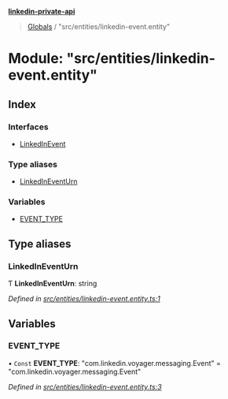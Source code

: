 **[linkedin-private-api](../README.md)**

> [Globals](../globals.md) / "src/entities/linkedin-event.entity"

# Module: "src/entities/linkedin-event.entity"

## Index

### Interfaces

* [LinkedInEvent](../interfaces/_src_entities_linkedin_event_entity_.linkedinevent.md)

### Type aliases

* [LinkedInEventUrn](_src_entities_linkedin_event_entity_.md#linkedineventurn)

### Variables

* [EVENT\_TYPE](_src_entities_linkedin_event_entity_.md#event_type)

## Type aliases

### LinkedInEventUrn

Ƭ  **LinkedInEventUrn**: string

*Defined in [src/entities/linkedin-event.entity.ts:1](https://github.com/stpoa/linkedin-private-api/blob/2f83b91/src/entities/linkedin-event.entity.ts#L1)*

## Variables

### EVENT\_TYPE

• `Const` **EVENT\_TYPE**: \"com.linkedin.voyager.messaging.Event\" = "com.linkedin.voyager.messaging.Event"

*Defined in [src/entities/linkedin-event.entity.ts:3](https://github.com/stpoa/linkedin-private-api/blob/2f83b91/src/entities/linkedin-event.entity.ts#L3)*
